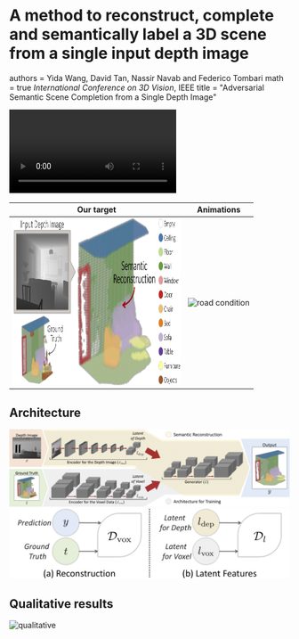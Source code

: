 # A method to reconstruct, complete and semantically label a 3D scene from a single input depth image
authors = Yida Wang, David Tan, Nassir Navab and Federico Tombari
math = true
*International Conference on 3D Vision*, IEEE
title = "Adversarial Semantic Scene Completion from a Single Depth Image"

<video autoplay="autoplay" loop="loop">
	<source src="3dv/3dv_presentation.mp4" type="video/mp4" />
</video>

Our target | Animations
:----:|:----:
<img src="3dv/teaser.png" alt="road condition" width="300" height="300" frameborder="0" style="border:0" > | <img src="3dv/video.gif" alt="road condition" width="300" height="300" frameborder="0" style="border:0" >

## Architecture

![architecture](3dv/architecture.png)
![discriminators](3dv/discriminators.png)

## Qualitative results

![qualitative](3dv/qualitative.png)
